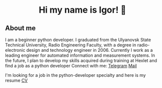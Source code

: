 ### <h1 align="center">Hi my name is Igor! 👋 </h1>

## About me
I am a beginner python developer. I graduated from the Ulyanovsk State Technical University,
Radio Engineering Faculty, with a degree in radio-electronic design and technology engineer in 2006.
Currently I work as a leading engineer
for automated information and measurement systems.
In the future, I plan to develop my skills acquired during training at Hexlet and find a job as a
python developer
Connect with me: [Telegram](https://t.me/GIV_84) [Mail](https://GIV_84@mail.ru)


I'm looking for a job in the python-developer specialty and here is my resume [CV](https://cv.hexlet.io/ru/resumes/2835)


<!--
**igor130384/igor130384** is a ✨ _special_ ✨ repository because its `README.md` (this file) appears on your GitHub profile.

Here are some ideas to get you started:

- 🔭 I’m currently working on ...
- 🌱 I’m currently learning ...
- 👯 I’m looking to collaborate on ...
- 🤔 I’m looking for help with ...
- 💬 Ask me about ...
- 📫 How to reach me: ...
- 😄 Pronouns: ...
- ⚡ Fun fact: ...
-->
